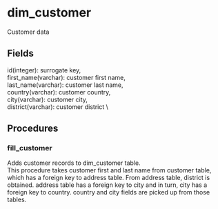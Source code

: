 # dim_customer

Customer data

## Fields

id(integer): surrogate key, \
first_name(varchar): customer first name, \
last_name(varchar): customer last name, \
country(varchar): customer country, \
city(varchar): customer city, \
district(varchar): customer district \

## Procedures

### fill_customer

Adds customer records to dim_customer table. \
This procedure takes customer first and last name from customer table, which has a foreign key to address table. From address table, district is obtained. address table has a foreign key to city and in turn, city has a foreign key to country. country and city fields are picked up from those tables.
